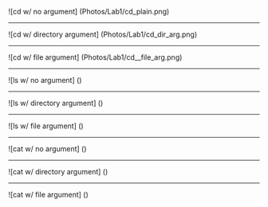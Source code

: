 ![cd w/ no argument] (Photos/Lab1/cd_plain.png)

---
![cd w/ directory argument] (Photos/Lab1/cd_dir_arg.png)

---
![cd w/ file argument] (Photos/Lab1/cd__file_arg.png)

---
![ls w/ no argument] ()

---
![ls w/ directory argument] ()

---
![ls w/ file argument] ()

---
![cat w/ no argument] ()

---
![cat w/ directory argument] ()

---
![cat w/ file argument] ()
